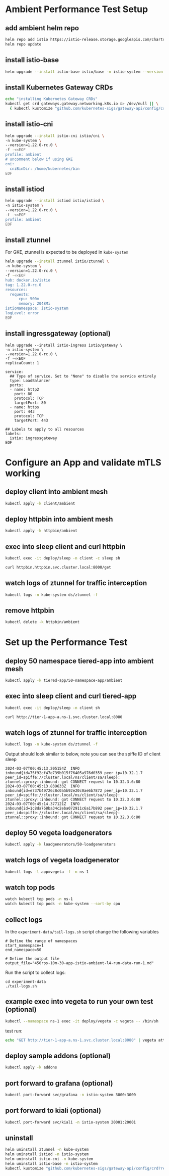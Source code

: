 # Ambient Performance Test Setup

## add ambient helm repo
```bash
helm repo add istio https://istio-release.storage.googleapis.com/charts
helm repo update
```

## install istio-base
```bash
helm upgrade --install istio-base istio/base -n istio-system --version 1.22.0-rc.0 --create-namespace
```

## install Kubernetes Gateway CRDs
```bash
echo "installing Kubernetes Gateway CRDs"
kubectl get crd gateways.gateway.networking.k8s.io &> /dev/null || \
  { kubectl kustomize "github.com/kubernetes-sigs/gateway-api/config/crd?ref=v1.0.0" | kubectl apply -f -; }
```


## install istio-cni
```bash
helm upgrade --install istio-cni istio/cni \
-n kube-system \
--version=1.22.0-rc.0 \
-f -<<EOF
profile: ambient
# uncomment below if using GKE
cni:
  cniBinDir: /home/kubernetes/bin
EOF
```

## install istiod
```bash
helm upgrade --install istiod istio/istiod \
-n istio-system \
--version=1.22.0-rc.0 \
-f -<<EOF
profile: ambient
EOF
```

## install ztunnel

For GKE, ztunnel is expected to be deployed in `kube-system`
```bash
helm upgrade --install ztunnel istio/ztunnel \
-n kube-system \
--version=1.22.0-rc.0 \
-f -<<EOF
hub: docker.io/istio
tag: 1.22.0-rc.0
resources:
  requests:
      cpu: 500m
      memory: 2048Mi
istioNamespace: istio-system
logLevel: error
EOF
```

## install ingressgateway (optional)
```
helm upgrade --install istio-ingress istio/gateway \
-n istio-system \
--version=1.22.0-rc.0 \
-f -<<EOF
replicaCount: 1
 
service:
  ## Type of service. Set to "None" to disable the service entirely
  type: LoadBalancer
  ports:
  - name: http2
    port: 80
    protocol: TCP
    targetPort: 80
  - name: https
    port: 443
    protocol: TCP
    targetPort: 443
 
## Labels to apply to all resources
labels:
  istio: ingressgateway
EOF
```


# Configure an App and validate mTLS working

## deploy client into ambient mesh
```bash
kubectl apply -k client/ambient
```

## deploy httpbin into ambient mesh
```bash
kubectl apply -k httpbin/ambient
```

## exec into sleep client and curl httpbin
```bash
kubectl exec -it deploy/sleep -n client -c sleep sh

curl httpbin.httpbin.svc.cluster.local:8000/get
```

## watch logs of ztunnel for traffic interception
```bash
kubectl logs -n kube-system ds/ztunnel -f
```

## remove httpbin
```bash
kubectl delete -k httpbin/ambient
```


# Set up the Performance Test

## deploy 50 namespace tiered-app into ambient mesh
```bash
kubectl apply -k tiered-app/50-namespace-app/ambient
```

## exec into sleep client and curl tiered-app
```bash
kubectl exec -it deploy/sleep -n client sh

curl http://tier-1-app-a.ns-1.svc.cluster.local:8080
```

## watch logs of ztunnel for traffic interception
```bash
kubectl logs -n kube-system ds/ztunnel -f
```

Output should look similar to below, note you can see the spiffe ID of client sleep
```
2024-03-07T00:45:13.205154Z  INFO inbound{id=75f92cf47e739b015f76405a976d0359 peer_ip=10.32.1.7 peer_id=spiffe://cluster.local/ns/client/sa/sleep}: ztunnel::proxy::inbound: got CONNECT request to 10.32.3.6:80
2024-03-07T00:45:13.839633Z  INFO inbound{id=e737b49726c8c0a5b92e20c0ae6b7872 peer_ip=10.32.1.7 peer_id=spiffe://cluster.local/ns/client/sa/sleep}: ztunnel::proxy::inbound: got CONNECT request to 10.32.3.6:80
2024-03-07T00:45:14.377121Z  INFO inbound{id=1c8da768ba34c2eba072911c6a17b892 peer_ip=10.32.1.7 peer_id=spiffe://cluster.local/ns/client/sa/sleep}: ztunnel::proxy::inbound: got CONNECT request to 10.32.3.6:80
```

## deploy 50 vegeta loadgenerators
```bash
kubectl apply -k loadgenerators/50-loadgenerators
```

## watch logs of vegeta loadgenerator
```bash
kubectl logs -l app=vegeta -f -n ns-1
```

## watch top pods
```bash
watch kubectl top pods -n ns-1
watch kubectl top pods -n kube-system --sort-by cpu
```

## collect logs
In the `experiment-data/tail-logs.sh` script change the following variables
```
# Define the range of namespaces
start_namespace=1
end_namespace=50

# Define the output file
output_file="450rps-10m-30-app-istio-ambient-l4-run-data-run-1.md"
```

Run the script to collect logs:
```
cd experiment-data
./tail-logs.sh
```

## example exec into vegeta to run your own test (optional)
```bash
kubectl --namespace ns-1 exec -it deploy/vegeta -c vegeta -- /bin/sh
```

test run:
```bash
echo "GET http://tier-1-app-a.ns-1.svc.cluster.local:8080" | vegeta attack -dns-ttl=0 -rate 500/1s -duration=2s | tee results.bin | vegeta report -type=text
```

## deploy sample addons (optional)
```bash
kubectl apply -k addons
```

## port forward to grafana (optional)
```bash
kubectl port-forward svc/grafana -n istio-system 3000:3000
```

## port forward to kiali (optional)
```bash
kubectl port-forward svc/kiali -n istio-system 20001:20001
```

## uninstall
```bash
helm uninstall ztunnel -n kube-system
helm uninstall istiod -n istio-system
helm uninstall istio-cni -n kube-system
helm uninstall istio-base -n istio-system
kubectl kustomize "github.com/kubernetes-sigs/gateway-api/config/crd?ref=v1.0.0" | kubectl delete -f -;
```